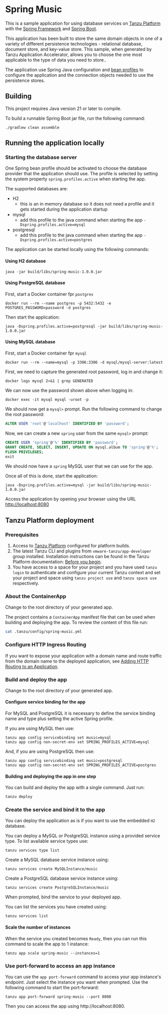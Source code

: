 # Spring Music

This is a sample application for using database services on [Tanzu Platform](https://tanzu.vmware.com/platform) with the [Spring Framework](https://spring.io) and [Spring Boot](https://projects.spring.io/spring-boot/).

This application has been built to store the same domain objects in one of a variety of different persistence technologies - relational database, document store, and key-value store. This sample, when generated by Tanzu Application Accelerator, allows you to choose the one most applicable to the type of data you need to store..

The application use Spring Java configuration and [bean profiles](http://docs.spring.io/spring-boot/docs/current/reference/html/boot-features-profiles.html) to configure the application and the connection objects needed to use the persistence stores.

## Building

This project requires Java version 21 or later to compile.

To build a runnable Spring Boot jar file, run the following command:

```shell
./gradlew clean assemble
```

## Running the application locally

### Starting the database server

One Spring bean profile should be activated to choose the database provider that the application should use.
The profile is selected by setting the system property `spring.profiles.active` when starting the app.

The supported databases are:

- H2
    - this is an in memory database so it does not need a profile and it gets started during the application startup
- mysql
    - add this profile to the java command when starting the app `-Dspring.profiles.active=mysql`
- postgresql
    - add this profile to the java command when starting the app `-Dspring.profiles.active=postgres`

The application can be started locally using the following commands:

#### Using H2 database

```shell
java -jar build/libs/spring-music-1.0.0.jar
```

#### Using PostgreSQL database

First, start a Docker container fpr `postgres`

```shell
docker run --rm --name postgres -p 5432:5432 -e POSTGRES_PASSWORD=password -d postgres
```

Then start the application:

```shell
java -Dspring.profiles.active=postgresql -jar build/libs/spring-music-1.0.0.jar
```

#### Using MySQL database

First, start a Docker container fpr `mysql`

```shell
docker run --rm --name=mysql -p 3306:3306 -d mysql/mysql-server:latest
```

First, we need to capture the generated root password, log in and change it:

```shell
docker logs mysql 2>&1 | grep GENERATED
```

We can now use the password shown above when logging in:

```shell
docker exec -it mysql mysql -uroot -p
```

We should now get a `mysql>` prompt. Run the following command to change the root password:

```sql
ALTER USER 'root'@'localhost' IDENTIFIED BY 'password';
```

Now, we can create a new `spring` user from the same `mysql>` prompt:

```sql
CREATE USER 'spring'@'%' IDENTIFIED BY 'password';
GRANT CREATE, SELECT, INSERT, UPDATE ON mysql.album TO 'spring'@'%';
FLUSH PRIVILEGES;
exit
```

We should now have a `spring` MySQL user that we can use for the app.

Once all of this is done, start the application:

```shell
java -Dspring.profiles.active=mysql -jar build/libs/spring-music-1.0.0.jar
```

Access the application by opening your browser using the URL [http://localhost:8080](http://localhost:8080)

## Tanzu Platform deployment

### Prerequisites

1. Access to [Tanzu Platform](https://docs.vmware.com/en/VMware-Tanzu-Platform/index.html) configured for platform builds.
1. The latest Tanzu CLI and plugins from `vmware-tanzu/app-developer` group installed. Installation instructions can be found in the Tanzu Platform documentation: [Before you begin](https://docs.vmware.com/en/VMware-Tanzu-Platform/SaaS/create-manage-apps-tanzu-platform-k8s/getting-started-deploy-app-to-space.html#before-you-begin-0).
1. You have access to a space for your project and you have used `tanzu login` to authenticate and configure your current Tanzu context and set your project and space using `tanzu project use` and `tanzu space use` respectively.

### About the ContainerApp

Change to the root directory of your generated app.

The project contains a `ContainerApp` manifest file that can be used when building and deploying the app. To review the content of this file run:

```sh
cat .tanzu/config/spring-music.yml
```

### Configure HTTP Ingress Routing

If you want to expose your application with a domain name and route traffic from the domain name to the deployed application, see [Adding HTTP Routing to an Application](https://docs.vmware.com/en/VMware-Tanzu-Platform/SaaS/create-manage-apps-tanzu-platform-k8s/how-to-ingress-to-app.html).

### Build and deploy the app

Change to the root directory of your generated app.

#### Configure service binding for the app

For MySQL and PostgreSQL it is necessary to define the service binding name and type plus setting the active Spring profile.

If you are using MySQL then use:

```shell
tanzu app config servicebinding set music=mysql
tanzu app config non-secret-env set SPRING_PROFILES_ACTIVE=mysql
```

And, if you are using PostgreSQL then use:

```shell
tanzu app config servicebinding set music=postgresql
tanzu app config non-secret-env set SPRING_PROFILES_ACTIVE=postgres
```

#### Building and deploying the app in one step

You can build and deploy the app with a single command.
Just run:

```sh
tanzu deploy
```

### Create the service and bind it to the app


You can deploy the application as is if you want to use the embedded `H2` database.

You can deploy a MySQL or PostgreSQL instance using a provided service type.
To list available service types use:

```shell
tanzu services type list
```

Create a MySQL database service instance using:

```shell
tanzu services create MySQLInstance/music
```

Create a PostgreSQL database service instance using:

```shell
tanzu services create PostgreSQLInstance/music
```

When prompted, bind the service to your deployed app.

You can list the services you have created using:

```shell
tanzu services list
```


#### Scale the number of instances

When the service you created becomes `Ready`, then you can run this command to scale the app to 1 instance:

```shell
tanzu app scale spring-music --instances=1
```

### Use port-forward to access an app instance

You can use the `app port-forward` command to access your app instance's endpoint.
Just select the instance you want when prompted.
Use the following command to start the port-forward:

```shell
tanzu app port-forward spring-music --port 8080
```

Then you can access the app using http://localhost:8080.

